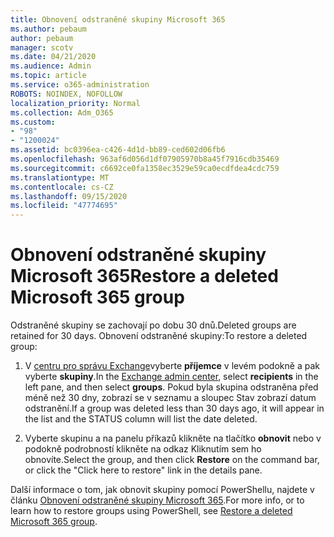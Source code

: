 ```yaml
---
title: Obnovení odstraněné skupiny Microsoft 365
ms.author: pebaum
author: pebaum
manager: scotv
ms.date: 04/21/2020
ms.audience: Admin
ms.topic: article
ms.service: o365-administration
ROBOTS: NOINDEX, NOFOLLOW
localization_priority: Normal
ms.collection: Adm_O365
ms.custom:
- "98"
- "1200024"
ms.assetid: bc0396ea-c426-4d1d-bb89-ced602d06fb6
ms.openlocfilehash: 963af6d056d1df07905970b8a45f7916cdb35469
ms.sourcegitcommit: c6692ce0fa1358ec3529e59ca0ecdfdea4cdc759
ms.translationtype: MT
ms.contentlocale: cs-CZ
ms.lasthandoff: 09/15/2020
ms.locfileid: "47774695"
---
```

# <a name="restore-a-deleted-microsoft-365-group"></a><span data-ttu-id="4b7da-102">Obnovení odstraněné skupiny Microsoft 365</span><span class="sxs-lookup"><span data-stu-id="4b7da-102">Restore a deleted Microsoft 365 group</span></span>

<span data-ttu-id="4b7da-103">Odstraněné skupiny se zachovají po dobu 30 dnů.</span><span class="sxs-lookup"><span data-stu-id="4b7da-103">Deleted groups are retained for 30 days.</span></span> <span data-ttu-id="4b7da-104">Obnovení odstraněné skupiny:</span><span class="sxs-lookup"><span data-stu-id="4b7da-104">To restore a deleted group:</span></span>
  
1. <span data-ttu-id="4b7da-105">V [centru pro správu Exchange](https://outlook.office365.com/ecp/)vyberte **příjemce** v levém podokně a pak vyberte **skupiny**.</span><span class="sxs-lookup"><span data-stu-id="4b7da-105">In the [Exchange admin center](https://outlook.office365.com/ecp/), select **recipients** in the left pane, and then select **groups**.</span></span> <span data-ttu-id="4b7da-106">Pokud byla skupina odstraněna před méně než 30 dny, zobrazí se v seznamu a sloupec Stav zobrazí datum odstranění.</span><span class="sxs-lookup"><span data-stu-id="4b7da-106">If a group was deleted less than 30 days ago, it will appear in the list and the STATUS column will list the date deleted.</span></span>

2. <span data-ttu-id="4b7da-107">Vyberte skupinu a na panelu příkazů klikněte na tlačítko **obnovit** nebo v podokně podrobností klikněte na odkaz Kliknutím sem ho obnovíte.</span><span class="sxs-lookup"><span data-stu-id="4b7da-107">Select the group, and then click **Restore** on the command bar, or click the "Click here to restore" link in the details pane.</span></span>

<span data-ttu-id="4b7da-108">Další informace o tom, jak obnovit skupiny pomocí PowerShellu, najdete v článku [Obnovení odstraněné skupiny Microsoft 365](https://go.microsoft.com/fwlink/?linkid=867802).</span><span class="sxs-lookup"><span data-stu-id="4b7da-108">For more info, or to learn how to restore groups using PowerShell, see [Restore a deleted Microsoft 365 group](https://go.microsoft.com/fwlink/?linkid=867802).</span></span>
  